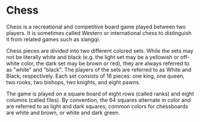 # Chess
Chess is a recreational and competitive board game played between two players. It is sometimes called Western or international chess to distinguish it from related games such as xiangqi.

Chess pieces are divided into two different colored sets. While the sets may not be literally white and black (e.g. the light set may be a yellowish or off-white color, the dark set may be brown or red), they are always referred to as "white" and "black". The players of the sets are referred to as White and Black, respectively. Each set consists of 16 pieces: one king, one queen, two rooks, two bishops, two knights, and eight pawns.

The game is played on a square board of eight rows (called ranks) and eight columns (called files). By convention, the 64 squares alternate in color and are referred to as light and dark squares; common colors for chessboards are white and brown, or white and dark green.

